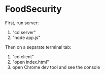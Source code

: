 # FoodSecurity

First, run server:
1. "cd server"
2. "node app.js"

Then on a separate terminal tab:
1. "cd client"
2. "open index.html"
3. open Chrome dev tool and see the console
